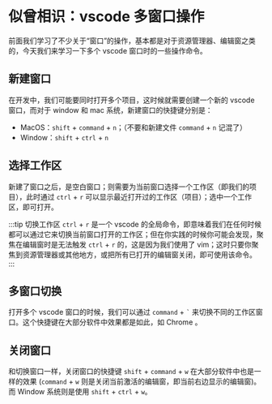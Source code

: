 # 似曾相识：vscode 多窗口操作

前面我们学习了不少关于“窗口”的操作，基本都是对于资源管理器、编辑窗之类的，今天我们来学习一下多个 vscode 窗口时的一些操作命令。

## 新建窗口

在开发中，我们可能要同时打开多个项目，这时候就需要创建一个新的 vscode 窗口，而对于 window 和 mac 系统，新建窗口的快捷键分别是：

- MacOS：`shift` + `command` + `n`；（不要和新建文件 `command` + `n` 记混了）
- Window：`shift` + `ctrl` + `n`

## 选择工作区

新建了窗口之后，是空白窗口；则需要为当前窗口选择一个工作区（即我们的项目），此时通过 `ctrl` + `r` 可以显示最近打开过的工作区（项目）；选中一个工作区，即可打开。

:::tip 切换工作区
`ctrl` + `r` 是一个 vscode 的全局命令，即意味着我们在任何时候都可以通过它来切换当前窗口打开的工作区；但在你实践的时候你可能会发现，聚焦在编辑窗时是无法触发 `ctrl` + `r` 的，这是因为我们使用了 vim；这时只要你聚焦到资源管理器或其他地方，或把所有已打开的编辑窗关闭，即可使用该命令。
:::

## 多窗口切换

打开多个 vscode 窗口的时候，我们可以通过 `command` + `` ` `` 来切换不同的工作区窗口。这个快捷键在大部分软件中效果都是如此，如 Chrome 。
## 关闭窗口

和切换窗口一样，关闭窗口的快捷键 `shift` + `command` + `w` 在大部分软件中也是一样的效果 (`command` + `w` 则是关闭当前激活的编辑窗，即当前右边显示的编辑窗)。而 Window 系统则是使用 `shift` + `ctrl` + `w`。

